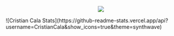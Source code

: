 <p align="center" ><img src="https://github.com/CristianCala/CristianCala/statics/img.png"/></p>
![Cristian Cala Stats](https://github-readme-stats.vercel.app/api?username=CristianCala&show_icons=true&theme=synthwave)
